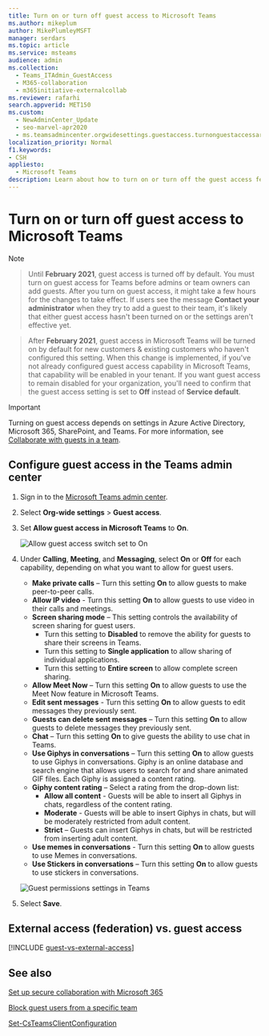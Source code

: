 ```yaml
---
title: Turn on or turn off guest access to Microsoft Teams
ms.author: mikeplum
author: MikePlumleyMSFT
manager: serdars
ms.topic: article
ms.service: msteams
audience: admin
ms.collection: 
  - Teams_ITAdmin_GuestAccess
  - M365-collaboration
  - m365initiative-externalcollab
ms.reviewer: rafarhi
search.appverid: MET150
ms.custom: 
  - NewAdminCenter_Update
  - seo-marvel-apr2020
  - ms.teamsadmincenter.orgwidesettings.guestaccess.turnonguestaccessarticle
localization_priority: Normal
f1.keywords:
- CSH
appliesto: 
  - Microsoft Teams
description: Learn about how to turn on or turn off the guest access feature in Microsoft Teams as an Office 365 admin.
---
```


# Turn on or turn off guest access to Microsoft Teams

> [!Note]

> Until **February 2021**, guest access is turned off by default. You must turn on guest access for Teams before admins or team owners can add guests. After you turn on guest access, it might take a few hours for the changes to take effect. If users see the message **Contact your administrator** when they try to add a guest to their team, it's likely that either guest access hasn't been turned on or the settings aren't effective yet. 

> After **February 2021**, guest access in Microsoft Teams will be turned on by default for new customers & existing customers who haven't configured this setting. When this change is implemented, if you've not already configured guest access capability in Microsoft Teams, that capability will be enabled in your tenant. If you want guest access to remain disabled for your organization, you'll need to confirm that the guest access setting is set to **Off** instead of **Service default**.

> [!IMPORTANT]
> Turning on guest access depends on settings in Azure Active Directory, Microsoft 365, SharePoint, and Teams. For more information, see [Collaborate with guests in a team](https://docs.microsoft.com/microsoft-365/solutions/collaborate-as-team).

## Configure guest access in the Teams admin center

1. Sign in to the [Microsoft Teams admin center](https://admin.teams.microsoft.com/).

2. Select **Org-wide settings** > **Guest access**.

3. Set **Allow guest access in Microsoft Teams** to **On**.

    ![Allow guest access switch set to On ](media/set-up-guests-image1.png)

4. Under **Calling**, **Meeting**, and **Messaging**, select **On** or **Off** for each capability, depending on what you want to allow for guest users.

      - **Make private calls** – Turn this setting **On** to allow guests to make peer-to-peer calls.
      - **Allow IP video** - Turn this setting **On** to allow guests to use video in their calls and meetings.
      - **Screen sharing mode** – This setting controls the availability of screen sharing for guest users.
          - Turn this setting to **Disabled** to remove the ability for guests to share their screens in Teams.
          - Turn this setting to **Single application** to allow sharing of individual applications.
          - Turn this setting to **Entire screen** to allow complete screen sharing.
      - **Allow Meet Now** – Turn this setting **On** to allow guests to use the Meet Now feature in Microsoft Teams.
      - **Edit sent messages** - Turn this setting **On** to allow guests to edit messages they previously sent.
      - **Guests can delete sent messages** – Turn this setting **On** to allow guests to delete messages they previously sent.
      - **Chat** – Turn this setting **On** to give guests the ability to use chat in Teams.
      - **Use Giphys in conversations** – Turn this setting **On** to allow guests to use Giphys in conversations. Giphy is an online database and search engine that allows users to search for and share animated GIF files. Each Giphy is assigned a content rating.
      - **Giphy content rating** –  Select a rating from the drop-down list:
          - **Allow all content** - Guests will be able to insert all Giphys in chats, regardless of the content rating.
          - **Moderate** - Guests will be able to insert Giphys in chats, but will be moderately restricted from adult content.
          - **Strict** – Guests can insert Giphys in chats, but will be restricted from inserting adult content.
      - **Use memes in conversations** - Turn this setting **On** to allow guests to use Memes in conversations.
      - **Use Stickers in conversations** – Turn this setting **On** to allow guests to use stickers in conversations.

    ![Guest permissions settings in Teams](media/manage-guest-access-image1.png)

5. Select **Save**.

## External access (federation) vs. guest access

[!INCLUDE [guest-vs-external-access](includes/guest-vs-external-access.md)]

## See also

[Set up secure collaboration with Microsoft 365](https://docs.microsoft.com/microsoft-365/solutions/setup-secure-collaboration-with-teams)

[Block guest users from a specific team](https://docs.microsoft.com/microsoft-365/solutions/per-group-guest-access)

[Set-CsTeamsClientConfiguration](https://docs.microsoft.com/powershell/module/skype/set-csteamsclientconfiguration)
